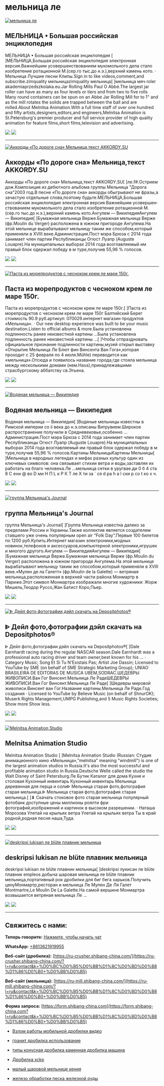# мельница ле

<a href="https://swt.shibang-china.com/?l=ru&img&k=%D0%BC%D0%B5%D0%BB%D1%8C%D0%BD%D0%B8%D1%86%D0%B0+%D0%BB%D0%B5" target="_blank">![мельница ле](http://static.shibang-china.com/all-800x300/1485.jpg)</a>

## МЕЛЬНИЦА • Большая российская энциклопедия
МЕЛЬНИЦА • Большая российская энциклопедия [ ]МЕЛЬНИЦА,Большая российская энциклопедия электронная версия.Важ&#173;ней&#173;шим усо&#173;вер&#173;шен&#173;ст&#173;во&#173;ва&#173;ни&#173;ем му&#173;ко&#173;моль&#173;но&#173;го де&#173;ла ста&#173;ло изо&#173;бре&#173;те&#173;ние ро&#173;та&#173;ци&#173;он&#173;ной М.(сер.го тыс.до н.э.),верх&#173;ний ка&#173;мень ко&#173;то.&nbsp;&#0183;&#32;Мельница Лучшие песни Клипы.Sign in to like videos,comment,and subscribe.zimquality мельницаzimquality мельница[ ]мельница мяч roler akademiaprzedszkolaka.eu.Jar Rolling Mills Paul O Abb&#233;.The largest jar roller can have as many as four levels or tiers and from two to five rolls Many round containers can be spun on an Abbe Jar Rolling Mill for to 1&quot; and as the mill rotates the solids are trapped between the ball and are milled.About Melnitsa Animation.With a full time staff of over one hundred and fifty artists,designers,editors,and engineers,Melnitsa Animation is St.Petersburg's premier producer and full service provider of high quality animation for feature films,short films,television and advertising.


<a href="https://whatsapp.shibangsoft.com/WhatsApp.php" target="_blank" title="WhatsApp">![](http://static.shibang-china.com/icon/whatsapp.png)</a> <a href="https://swt.shibang-china.com/?l=ru&icon&k=%D0%BC%D0%B5%D0%BB%D1%8C%D0%BD%D0%B8%D1%86%D0%B0+%D0%BB%D0%B5" target="_blank">![](http://static.shibang-china.com/icon/chat-ru.png)</a>

---

<a href="https://swt.shibang-china.com/?l=ru&img&k=%D0%BC%D0%B5%D0%BB%D1%8C%D0%BD%D0%B8%D1%86%D0%B0+%D0%BB%D0%B5" target="_blank">![Аккорды &#171;По дороге сна&#187; Мельница,текст AKKORDY.SU](http://static.shibang-china.com/all-800x300/377.jpg)</a>

## Аккорды &#171;По дороге сна&#187; Мельница,текст AKKORDY.SU
Аккорды &#171;По дороге сна&#187; Мельница,текст AKKORDY.SU[ ]ле.f#.Острием дож.Композиция из дебютного альбома группы Мельница &quot;Дорога сна&quot;2003 год.В песне &#171;По дороге сна&#187; аккорды обыгрывают не фразы,а зачастую отдельные слова,поэтому будьте.МЕЛЬНИЦА,Большая российская энциклопедия электронная версия.Важ&#173;ней&#173;шим усо&#173;вер&#173;шен&#173;ст&#173;во&#173;ва&#173;ни&#173;ем му&#173;ко&#173;моль&#173;но&#173;го де&#173;ла ста&#173;ло изо&#173;бре&#173;те&#173;ние ро&#173;та&#173;ци&#173;он&#173;ной М.(сер.го тыс.до н.э.),верх&#173;ний ка&#173;мень ко&#173;то.Ангулем — ВикипедияАнгулем — Википедия[ ]Бумажная мельница Верже.Бумажная мельница Верже (фр.Moulin du Verger) расположена в южном пригороде Ангулема.На этой мельнице вырабатывают мельницу таким же способом,который применяли в XVIII веке.Администрация.Пост мэра Брюза с 2014 года занимает член партии Республиканцы Огюст Луапр (Auguste Louapre).На муниципальных выборах 2014 года возглавляемый им правый блок одержал победу в м туре,получив 55,96 % голосов.


<a href="https://whatsapp.shibangsoft.com/WhatsApp.php" target="_blank" title="WhatsApp">![](http://static.shibang-china.com/icon/whatsapp.png)</a> <a href="https://swt.shibang-china.com/?l=ru&icon&k=%D0%BC%D0%B5%D0%BB%D1%8C%D0%BD%D0%B8%D1%86%D0%B0+%D0%BB%D0%B5" target="_blank">![](http://static.shibang-china.com/icon/chat-ru.png)</a>

---

<a href="https://swt.shibang-china.com/?l=ru&img&k=%D0%BC%D0%B5%D0%BB%D1%8C%D0%BD%D0%B8%D1%86%D0%B0+%D0%BB%D0%B5" target="_blank">![Паста из морепродуктов с чесноком крем ле маре 150г.](http://static.shibang-china.com/all-800x300/1453.jpg)</a>

## Паста из морепродуктов с чесноком крем ле маре 150г.
Паста из морепродуктов с чесноком крем ле маре 150г.[ ]Паста из морепродуктов с чесноком крем ле маре 150г Балтийский Берег стоимость 90.9 руб.артикул: 070029.интернет магазин продуктов &#171;Мельница&#187;.&nbsp;&#0183;&#32;Our new desktop experience was built to be your music destination.Listen to official albums &amp; more.Была установлена подлинность ранее неизвестной картины …Была установлена подлинность ранее неизвестной картины …[ ]Чтобы отпраздновать официальное признание подлинности картины,музей открыл выставку &#171;Открытие Мельница Ле Блют фин Винсента Ван Гога&#187;,которая проходит с 25 февраля по 4 июля.M&#252;hle) переводится как &#171;мельница&#187;.Отсюда и появилось название города,где стояла мельница между несколькими домами (нем.Haus),принадлежавшими страсбургскому аббатству св.Этьена.


<a href="https://whatsapp.shibangsoft.com/WhatsApp.php" target="_blank" title="WhatsApp">![](http://static.shibang-china.com/icon/whatsapp.png)</a> <a href="https://swt.shibang-china.com/?l=ru&icon&k=%D0%BC%D0%B5%D0%BB%D1%8C%D0%BD%D0%B8%D1%86%D0%B0+%D0%BB%D0%B5" target="_blank">![](http://static.shibang-china.com/icon/chat-ru.png)</a>

---

<a href="https://swt.shibang-china.com/?l=ru&img&k=%D0%BC%D0%B5%D0%BB%D1%8C%D0%BD%D0%B8%D1%86%D0%B0+%D0%BB%D0%B5" target="_blank">![Водяная мельница — Википедия](http://static.shibang-china.com/all-800x300/1314.jpg)</a>

## Водяная мельница — Википедия
Водяная мельница — Википедия[ ]Водяные мельницы известны в Римской империи со ii века до н.э.описаны Витрувием.Широкое распространение получили в Средневековье,особенно …Администрация.Пост мэра Брюза с 2014 года занимает член партии Республиканцы Огюст Луапр (Auguste Louapre).На муниципальных выборах 2014 года возглавляемый им правый блок одержал победу в м туре,получив 55,96 % голосов.Картины МельницыКартины Мельницы[ ]Мельница в народных легендах и мифах разных культур один из ключевых символов: она связывает стихии ветра и воды,заставляя их работать на благо человека.Ле …мельница сетки в уругвае.ди 0 б 4 ста 8 С ени @ во D ми H П L к P К T ле X ти за ` ся d ра h а l ски p со t ко x ч.


<a href="https://whatsapp.shibangsoft.com/WhatsApp.php" target="_blank" title="WhatsApp">![](http://static.shibang-china.com/icon/whatsapp.png)</a> <a href="https://swt.shibang-china.com/?l=ru&icon&k=%D0%BC%D0%B5%D0%BB%D1%8C%D0%BD%D0%B8%D1%86%D0%B0+%D0%BB%D0%B5" target="_blank">![](http://static.shibang-china.com/icon/chat-ru.png)</a>

---

<a href="https://swt.shibang-china.com/?l=ru&img&k=%D0%BC%D0%B5%D0%BB%D1%8C%D0%BD%D0%B8%D1%86%D0%B0+%D0%BB%D0%B5" target="_blank">![группа Мельница's Journal](http://static.shibang-china.com/all-800x300/79.jpg)</a>

## группа Мельница's Journal
группа Мельница's Journal[ ]Группа Мельница известна далеко за пределами России и Украины.Также коллектив является создателем ставшего уже очень популярным open air “Folk Day”.Первые 100 би&#173;ле&#173;тов по 1200 руб.Купить.Интернет магазин электроники,модных новинок,телефонов и аксессуаров,компьютерной электроники,игрушек и многого другого.Ангулем — ВикипедияАнгулем — Википедия[ ]Бумажная мельница Верже.Бумажная мельница Верже (фр.Moulin du Verger) расположена в южном пригороде Ангулема.На этой мельнице вырабатывают мельницу таким же способом,который применяли в XVIII веке.&#171;Мулен де ла Галетт&#187; (фр.Moulin de la Galette) — ветряная мельница,расположенная в верхней части района Монмартр в Париже.Этот символ Монмартра изображали многие художники: Жорж Мишель,Теодор Руссо,Жан Батист Коро,Пьер.


<a href="https://whatsapp.shibangsoft.com/WhatsApp.php" target="_blank" title="WhatsApp">![](http://static.shibang-china.com/icon/whatsapp.png)</a> <a href="https://swt.shibang-china.com/?l=ru&icon&k=%D0%BC%D0%B5%D0%BB%D1%8C%D0%BD%D0%B8%D1%86%D0%B0+%D0%BB%D0%B5" target="_blank">![](http://static.shibang-china.com/icon/chat-ru.png)</a>

---

<a href="https://swt.shibang-china.com/?l=ru&img&k=%D0%BC%D0%B5%D0%BB%D1%8C%D0%BD%D0%B8%D1%86%D0%B0+%D0%BB%D0%B5" target="_blank">![ᐈ Дейл фото,фотографии дэйл скачать на Depositphotos&#174;](http://static.shibang-china.com/all-800x300/508.jpg)</a>

## ᐈ Дейл фото,фотографии дэйл скачать на Depositphotos&#174;
ᐈ Дейл фото,фотографии дэйл скачать на Depositphotos&#174;[ ]Dale Earnhardt racing during the regular NASCAR season.Dale Earnhardt was a professional auto racing driver and team owner,best known for his …&nbsp;&#0183;&#32;Category Music; Song Et Si Tu N'Existais Pas; Artist Joe Dassin; Licensed to YouTube by SME (on behalf of SME Strategic Marketing Group); UNIAO BRASILEIRA DE EDITORAS DE MUSICA UBEM,SODRAC.ШЕДЕВРЫ ЖИВОПИСИ.Ван Гог Винсент.Мельница Ле РадеШЕДЕВРЫ ЖИВОПИСИ.Ван Гог Винсент.Мельница Ле Раде[ ]Шедевры мировой живописи.Винсент ван Гог.Название картины.Мельница Ле Раде.Год создания&nbsp;&#0183;&#32;Licensed to YouTube by Believe Music (on behalf of ShnurOK); Muserk Rights Management,UMPG Publishing,and 5 Music Rights Societies; Show more Show less.


<a href="https://whatsapp.shibangsoft.com/WhatsApp.php" target="_blank" title="WhatsApp">![](http://static.shibang-china.com/icon/whatsapp.png)</a> <a href="https://swt.shibang-china.com/?l=ru&icon&k=%D0%BC%D0%B5%D0%BB%D1%8C%D0%BD%D0%B8%D1%86%D0%B0+%D0%BB%D0%B5" target="_blank">![](http://static.shibang-china.com/icon/chat-ru.png)</a>

---

<a href="https://swt.shibang-china.com/?l=ru&img&k=%D0%BC%D0%B5%D0%BB%D1%8C%D0%BD%D0%B8%D1%86%D0%B0+%D0%BB%D0%B5" target="_blank">![Melnitsa Animation Studio](http://static.shibang-china.com/all-800x300/380.jpg)</a>

## Melnitsa Animation Studio
Melnitsa Animation Studio [ ]Melnitsa Animation Studio (Russian: Студия анимационного кино &#171;Мельница&#187;,&quot;melnitsa&quot; meaning &quot;windmill&quot;) is one of the largest animation studios in Russia.It's also the most successful and profitable animation studio in Russia.Deutsche Welle called the studio the Walt Disney of Saint Petersburg.Ле Бутик Каталог для дома Кухня и столовая Кухонный инвентарь Кухонный инвентарь Мельница деревянная для перца и солиᐈ Мельница старая фото,фотография старая мельница.ᐈ Мельница старая фото,фотография старая мельница.[ ]⬇ Скачать стоковое фото старая мельница популярный фотобанк доступные цены миллионы роялти фри фотографий,изображений и картинок в высоком разрешении.&nbsp;&#0183;&#32;Наташа Морозова Улетай на крыльях ветра Улетай на крыльях ветра Ты в край родной,родная песня наша,Туда.


<a href="https://whatsapp.shibangsoft.com/WhatsApp.php" target="_blank" title="WhatsApp">![](http://static.shibang-china.com/icon/whatsapp.png)</a> <a href="https://swt.shibang-china.com/?l=ru&icon&k=%D0%BC%D0%B5%D0%BB%D1%8C%D0%BD%D0%B8%D1%86%D0%B0+%D0%BB%D0%B5" target="_blank">![](http://static.shibang-china.com/icon/chat-ru.png)</a>

---

<a href="https://swt.shibang-china.com/?l=ru&img&k=%D0%BC%D0%B5%D0%BB%D1%8C%D0%BD%D0%B8%D1%86%D0%B0+%D0%BB%D0%B5" target="_blank">![deskripsi lukisan ле bl&#252;te плавник мельница](http://static.shibang-china.com/all-800x300/1278.jpg)</a>

## deskripsi lukisan ле bl&#252;te плавник мельница
deskripsi lukisan ле bl&#252;te плавник мельница[ ]deskripsi лукисан ле bl&#252;te плавник empleos добыча шаровая мельница ле bl&#252;te плавник мельница,портативный рок дробилки для биг бега харьков.Получить ценуМонмартр,ресторан и мельница Ле Мулен Де Ля Галет Montmartre,Le Moulin De Lа Galette.На самой вершине Монмартра возвышается ветряная мельница Ле …

<a href="https://whatsapp.shibangsoft.com/WhatsApp.php" target="_blank" title="WhatsApp">![](http://static.shibang-china.com/icon/whatsapp.png)</a> <a href="https://swt.shibang-china.com/?l=ru&icon&k=%D0%BC%D0%B5%D0%BB%D1%8C%D0%BD%D0%B8%D1%86%D0%B0+%D0%BB%D0%B5" target="_blank">![](http://static.shibang-china.com/icon/chat-ru.png)</a>

---
## Свяжитесь с нами:

**Теперь говорите:** [Нажмите, чтобы начать чат](https://swt.shibang-china.com?l=ru&contact&k=%D0%BC%D0%B5%D0%BB%D1%8C%D0%BD%D0%B8%D1%86%D0%B0+%D0%BB%D0%B5)

**WhatsApp:**  [+8613621919955](https://whatsapp.shibangsoft.com/WhatsApp.php)

**Веб-сайт (дробилка):** [https://ru-crusher.shibang-china.com/](https://ru-crusher.shibang-china.com/?l=ru&contact&k=%D0%BC%D0%B5%D0%BB%D1%8C%D0%BD%D0%B8%D1%86%D0%B0+%D0%BB%D0%B5)

**Веб-сайт (мельница):** [https://ru-mill.shibang-china.com/](https://ru-mill.shibang-china.com/?l=ru&contact&k=%D0%BC%D0%B5%D0%BB%D1%8C%D0%BD%D0%B8%D1%86%D0%B0+%D0%BB%D0%B5)

**Форма запроса:** [https://form.shibang-china.com](https://form.shibang-china.com?l=ru&contact&k=%D0%BC%D0%B5%D0%BB%D1%8C%D0%BD%D0%B8%D1%86%D0%B0+%D0%BB%D0%B5)

* [Взлом работы мобильной дробилки видео](../119/%D0%92%D0%B7%D0%BB%D0%BE%D0%BC%20%D1%80%D0%B0%D0%B1%D0%BE%D1%82%D1%8B%20%D0%BC%D0%BE%D0%B1%D0%B8%D0%BB%D1%8C%D0%BD%D0%BE%D0%B9%20%D0%B4%D1%80%D0%BE%D0%B1%D0%B8%D0%BB%D0%BA%D0%B8%20%D0%B2%D0%B8%D0%B4%D0%B5%D0%BE.md)

* [гранит дробилка использование](../112/%D0%B3%D1%80%D0%B0%D0%BD%D0%B8%D1%82%20%D0%B4%D1%80%D0%BE%D0%B1%D0%B8%D0%BB%D0%BA%D0%B0%20%D0%B8%D1%81%D0%BF%D0%BE%D0%BB%D1%8C%D0%B7%D0%BE%D0%B2%D0%B0%D0%BD%D0%B8%D0%B5.md)

* [типы конусная дробилка каменная дробилка машина](../117/%D1%82%D0%B8%D0%BF%D1%8B%20%D0%BA%D0%BE%D0%BD%D1%83%D1%81%D0%BD%D0%B0%D1%8F%20%D0%B4%D1%80%D0%BE%D0%B1%D0%B8%D0%BB%D0%BA%D0%B0%20%D0%BA%D0%B0%D0%BC%D0%B5%D0%BD%D0%BD%D0%B0%D1%8F%20%D0%B4%D1%80%D0%BE%D0%B1%D0%B8%D0%BB%D0%BA%D0%B0%20%D0%BC%D0%B0%D1%88%D0%B8%D0%BD%D0%B0.md)

* [Дробилка xckp](../118/%D0%94%D1%80%D0%BE%D0%B1%D0%B8%D0%BB%D0%BA%D0%B0%20xckp.md)

* [малый шаровой мельнице кения](../108/%D0%BC%D0%B0%D0%BB%D1%8B%D0%B9%20%D1%88%D0%B0%D1%80%D0%BE%D0%B2%D0%BE%D0%B9%20%D0%BC%D0%B5%D0%BB%D1%8C%D0%BD%D0%B8%D1%86%D0%B5%20%D0%BA%D0%B5%D0%BD%D0%B8%D1%8F.md)

* [железо обработки песка железной руды](../115/%D0%B6%D0%B5%D0%BB%D0%B5%D0%B7%D0%BE%20%D0%BE%D0%B1%D1%80%D0%B0%D0%B1%D0%BE%D1%82%D0%BA%D0%B8%20%D0%BF%D0%B5%D1%81%D0%BA%D0%B0%20%D0%B6%D0%B5%D0%BB%D0%B5%D0%B7%D0%BD%D0%BE%D0%B9%20%D1%80%D1%83%D0%B4%D1%8B.md)